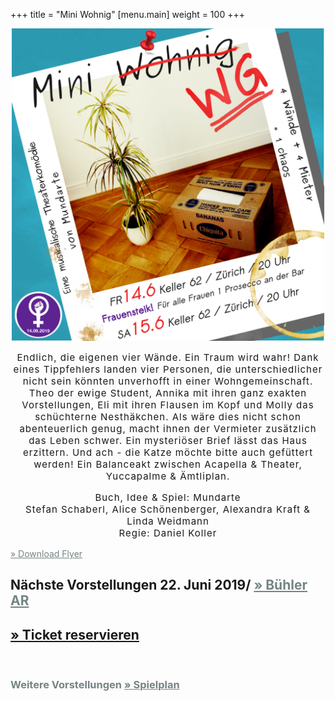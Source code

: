 +++
title = "Mini Wohnig"
[menu.main]
weight = 100
+++
<center> 
<img src="/images/frauenstreikflyer.png" width= 500px/></p>

<span style="letter-spacing: 1px; font-size: 15px"> 
Endlich, die eigenen vier Wände. Ein Traum wird wahr! Dank eines Tippfehlers landen vier Personen, die unterschiedlicher nicht sein könnten unverhofft in einer Wohngemeinschaft. Theo der ewige Student, Annika mit ihren ganz exakten Vorstellungen,  Eli mit ihren Flausen im Kopf und Molly das schüchterne Nesthäkchen. Als wäre dies nicht schon abenteuerlich genug, macht ihnen der Vermieter zusätzlich das Leben schwer. Ein mysteriöser Brief lässt das Haus erzittern. Und ach - die Katze möchte bitte auch gefüttert werden!
Ein Balanceakt zwischen Acapella & Theater, Yuccapalme & Ämtliplan. 

				
Buch, Idee & Spiel: Mundarte <br>
Stefan Schaberl, Alice Schönenberger, Alexandra Kraft & Linda Weidmann <br>
Regie: 
Daniel Koller
</span>
</p>
</center>

<a style="color:#758484" href="/frauenstreikflyer.png"> &raquo; Download Flyer
      </a>

<p><h2> Nächste Vorstellungen 22. Juni 2019/ <a style="color:#758484" href=https://www.buehlerar.ch/news/veranstaltungen/veranstaltung/cal-jahr/2019/cal-monat/06/cal-tag/22/event/event/t/tx_cal_phpicalendar/e/mundarte-acapella-und-theater-mini-wohnig.html> &raquo; Bühler AR </a></h2> </p>


<h2> <a style="color: 3FA0A0" href= "/Reservieren">
        &raquo; Ticket reservieren </a> </h2></br>
<p>
  <h3>
    <span style="color:#758484">
      Weitere Vorstellungen
      <a style="color:#758484" href="/Spielplan">
        &raquo; Spielplan
      </a>
    </span>
  </h3>
</p>

